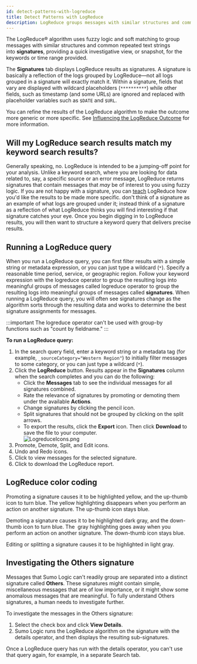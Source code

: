 ```yaml
---
id: detect-patterns-with-logreduce
title: Detect Patterns with LogReduce
description: LogReduce groups messages with similar structures and common repeated text strings into signatures, providing a quick investigative view, or snapshot, for the keywords or time range provided.
---
```


The LogReduce&reg; algorithm uses fuzzy logic and soft matching to group messages with similar structures and common repeated text strings into **signatures**, providing a quick investigative view, or snapshot, for the keywords or time range provided.

The **Signatures** tab displays LogReduce results as signatures. A signature is basically a reflection of the logs grouped by LogReduce—not all logs grouped in a signature will exactly match it. Within a signature, fields that vary are displayed with wildcard placeholders (`**********`) while other fields, such as timestamp (and some URLs) are ignored and replaced with placeholder variables such as `$DATE` and `$URL`.

You can refine the results of the LogReduce algorithm to make the outcome more generic or more specific. See [Influencing the LogReduce Outcome](influence-the-logreduce-outcome.md) for more information.

## Will my LogReduce search results match my keyword search results?

Generally speaking, no. LogReduce is intended to be a jumping-off point for your analysis. Unlike a keyword search, where you are looking for data related to, say, a specific source or an error message, LogReduce returns signatures that contain messages that *may* be of interest to you using fuzzy logic. If you are not happy with a signature, you can [teach](influence-the-logreduce-outcome.md) LogReduce how you'd like the results to be made more specific. don't think of a signature as an example of what logs are grouped under it; instead think of a signature as a reflection of what LogReduce thinks you will find interesting if that signature catches your eye. Once you begin digging in to LogReduce results, you will then want to structure a keyword query that delivers precise results.

## Running a LogReduce query

When you run a LogReduce query, you can first filter results with a simple string or metadata expression, or you can just type a wildcard (`*`). Specify a reasonable time period, service, or geographic region. Follow your keyword expression with the logreduce operator to group the resulting logs into meaningful groups of messages called logreduce operator to group the resulting logs into meaningful groups of messages called **signatures**. When running a LogReduce query, you will often see signatures change as the algorithm sorts through the resulting data and works to determine the best signature assignments for messages.

:::important
The logreduce operator can't be used with group-by functions such as "count by fieldname."
:::

**To run a LogReduce query:**

1. In the search query field, enter a keyword string or a metadata tag (for example, `_sourceCategory="Western Region"`) to initially filter messages to some category, or you can just type a wildcard (`*`).
1. Click the **LogReduce** button. Results appear in the **Signatures** column when the search completes and you can do the following:
   * Click the **Messages** tab to see the individual messages for all signatures combined.
   * Rate the relevance of signatures by promoting or demoting them under the available **Actions**.
   * Change signatures by clicking the pencil icon.
   * Split signatures that should not be grouped by clicking on the split arrows.
   * To export the results, click the **Export** icon. Then click **Download** to save the file to your computer.<br/> ![LogreduceIcons.png](/img/search/logreduce/logreduceicons.png)
1. Promote, Demote, Split, and Edit icons. 
1. Undo and Redo icons. 
1. Click to view messages for the selected signature.
1. Click to download the LogReduce report.

## LogReduce color coding

Promoting a signature causes it to be highlighted yellow, and the up-thumb icon to turn blue. The yellow highlighting disappears when you perform an action on another signature. The up-thumb icon stays blue.

Demoting a signature causes it to be highlighted dark gray, and the down-thumb icon to turn blue. The  gray highlighting goes away when you perform an action on another signature. The down-thumb icon stays blue.

Editing or splitting a signature causes it to be highlighted in light gray.

## Investigating the Others signature

Messages that Sumo Logic can't readily group are separated into a distinct signature called **Others**. These signatures might contain simple, miscellaneous messages that are of low importance, or it might show some anomalous messages that are meaningful. To fully understand Others signatures, a human needs to investigate further.

To investigate the messages in the Others signature:

1. Select the check box and click **View Details**.
1. Sumo Logic runs the LogReduce algorithm on the signature with the details operator, and then displays the resulting sub-signatures.

Once a LogReduce query has run with the details operator, you can't use that query again, for example, in a separate Search tab.
